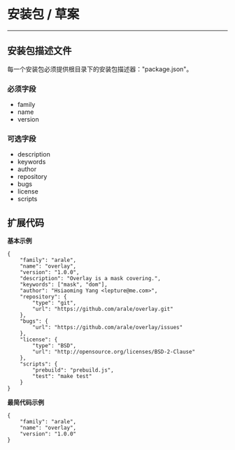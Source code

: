 # 安装包 / 草案

----


## 安装包描述文件

每一个安装包必须提供根目录下的安装包描述器："package.json"。

### 必须字段

- family
- name
- version

### 可选字段

- description
- keywords
- author
- repository
- bugs
- license
- scripts

## 扩展代码

**基本示例**

```
{
    "family": "arale",
    "name": "overlay",
    "version": "1.0.0",
    "description": "Overlay is a mask covering.",
    "keywords": ["mask", "dom"],
    "author": "Hsiaoming Yang <lepture@me.com>",
    "repository": {
        "type": "git",
        "url": "https://github.com/arale/overlay.git"
    },
    "bugs": {
        "url": "https://github.com/arale/overlay/issues"
    },
    "license": {
        "type": "BSD",
        "url": "http://opensource.org/licenses/BSD-2-Clause"
    },
    "scripts": {
        "prebuild": "prebuild.js",
        "test": "make test"
    }
}
```

**最简代码示例**

```
{
    "family": "arale",
    "name": "overlay",
    "version": "1.0.0"
}
```